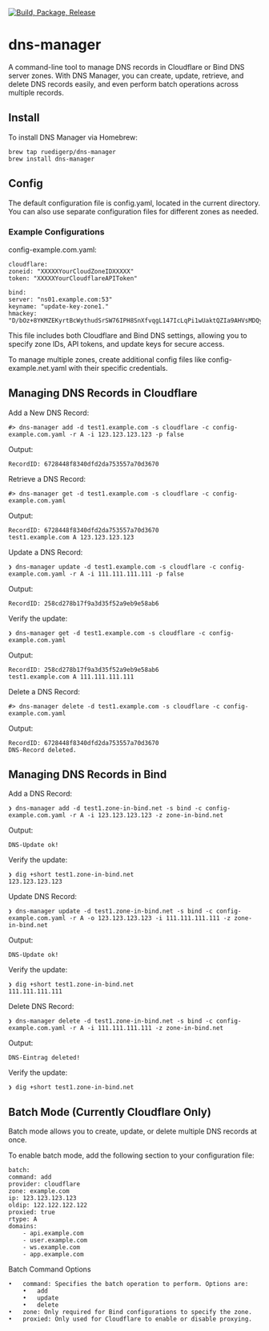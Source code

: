 [![Build, Package, Release](https://github.com/ruedigerp/dns-manager/actions/workflows/main.yaml/badge.svg)](https://github.com/ruedigerp/dns-manager/actions/workflows/main.yaml)

# dns-manager 

A command-line tool to manage DNS records in Cloudflare or Bind DNS server zones. With DNS Manager, you can create, update, retrieve, and delete DNS records easily, and even perform batch operations across multiple records.

## Install

To install DNS Manager via Homebrew:

    brew tap ruedigerp/dns-manager
    brew install dns-manager

## Config

The default configuration file is config.yaml, located in the current directory. You can also use separate configuration files for different zones as needed.

### Example Configurations

config-example.com.yaml:

    cloudflare:
    zoneid: "XXXXXYourCloudZoneIDXXXXX"
    token: "XXXXXYourCloudflareAPIToken"

    bind:
    server: "ns01.example.com:53"
    keyname: "update-key-zone1."
    hmackey: "D/bOz+8YKMZEKyrtBcWythudSrSW76IPH8SnXfvqgL147IcLqPi1wUaktQZIa9AHVsMDQy49h4fublwwoT5Ruu=="

This file includes both Cloudflare and Bind DNS settings, allowing you to specify zone IDs, API tokens, and update keys for secure access.

To manage multiple zones, create additional config files like config-example.net.yaml with their specific credentials.
    

## Managing DNS Records in Cloudflare

Add a New DNS Record: 

    #> dns-manager add -d test1.example.com -s cloudflare -c config-example.com.yaml -r A -i 123.123.123.123 -p false

Output:

    RecordID: 6728448f8340dfd2da753557a70d3670

Retrieve a DNS Record: 

    #> dns-manager get -d test1.example.com -s cloudflare -c config-example.com.yaml

Output:

    RecordID: 6728448f8340dfd2da753557a70d3670
    test1.example.com A 123.123.123.123

Update a DNS Record:

    ❯ dns-manager update -d test1.example.com -s cloudflare -c config-example.com.yaml -r A -i 111.111.111.111 -p false

Output:

    RecordID: 258cd278b17f9a3d35f52a9eb9e58ab6

Verify the update:

    ❯ dns-manager get -d test1.example.com -s cloudflare -c config-example.com.yaml

Output:

    RecordID: 258cd278b17f9a3d35f52a9eb9e58ab6
    test1.example.com A 111.111.111.111

Delete a DNS Record: 

    #> dns-manager delete -d test1.example.com -s cloudflare -c config-example.com.yaml

Output:

    RecordID: 6728448f8340dfd2da753557a70d3670
    DNS-Record deleted.

## Managing DNS Records in Bind

Add a DNS Record:

    ❯ dns-manager add -d test1.zone-in-bind.net -s bind -c config-example.com.yaml -r A -i 123.123.123.123 -z zone-in-bind.net

Output:

    DNS-Update ok!

 Verify the update:

    ❯ dig +short test1.zone-in-bind.net
    123.123.123.123

Update DNS Record: 

    ❯ dns-manager update -d test1.zone-in-bind.net -s bind -c config-example.com.yaml -r A -o 123.123.123.123 -i 111.111.111.111 -z zone-in-bind.net

Output:

    DNS-Update ok!

Verify the update:

    ❯ dig +short test1.zone-in-bind.net 
    111.111.111.111

Delete DNS Record:

    ❯ dns-manager delete -d test1.zone-in-bind.net -s bind -c config-example.com.yaml -r A -i 111.111.111.111 -z zone-in-bind.net

Output:

    DNS-Eintrag deleted!

Verify the update:

    ❯ dig +short test1.zone-in-bind.net 

## Batch Mode (Currently Cloudflare Only)

Batch mode allows you to create, update, or delete multiple DNS records at once.

To enable batch mode, add the following section to your configuration file:

    batch:
    command: add
    provider: cloudflare
    zone: example.com
    ip: 123.123.123.123
    oldip: 122.122.122.122
    proxied: true
    rtype: A
    domains: 
        - api.example.com
        - user.example.com
        - ws.example.com
        - app.example.com

Batch Command Options

	•	command: Specifies the batch operation to perform. Options are:
	    •	add
	    •   update
	    •	delete
	•	zone: Only required for Bind configurations to specify the zone.
	•	proxied: Only used for Cloudflare to enable or disable proxying.


